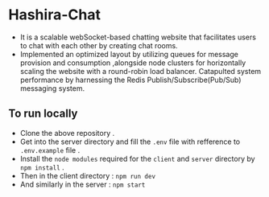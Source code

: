 # Hashira-Chat
-  It is a scalable webSocket-based chatting website that facilitates users to chat with each other by creating chat rooms.
-  Implemented an optimized layout by utilizing queues for message provision and consumption ,alongside node clusters for horizontally scaling the website with a round-robin load balancer.
 Catapulted system performance by harnessing the Redis Publish/Subscribe(Pub/Sub) messaging system.

## To run locally
- Clone the above repository .
- Get into the server directory and fill the `.env` file with refference to `.env.example` file .
- Install the `node modules`  required for the `client` and `server` directory by `npm install` .
- Then in the client directory : `npm run dev` 
- And similarly in the server : `npm start`
